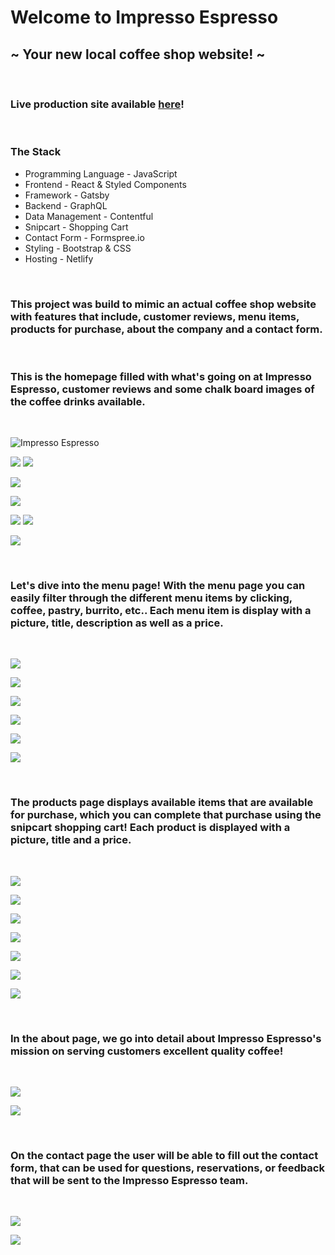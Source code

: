 # Welcome to Impresso Espresso

## ~ Your new local coffee shop website! ~

<br />

### Live production site available [here](https://impresso-expresso.netlify.app/)!

<br />

### The Stack

- Programming Language - JavaScript
- Frontend - React & Styled Components
- Framework - Gatsby
- Backend - GraphQL
- Data Management - Contentful
- Snipcart - Shopping Cart
- Contact Form - Formspree.io
- Styling - Bootstrap & CSS
- Hosting - Netlify

<br />

### This project was build to mimic an actual coffee shop website with features that include, customer reviews, menu items, products for purchase, about the company and a contact form.

<br />

### This is the homepage filled with what's going on at Impresso Espresso, customer reviews and some chalk board images of the coffee drinks available.

<br />

![Impresso Espresso](./assets/home.png)

![](./assets/community.png)
![](./assets/communitypt2.png)

![](./assets/video.png)

![](./assets/reviews.png)

![](./assets/beverage.png)
![](./assets/beveragept2.png)

![](./assets/footer.png)

<br />

### Let's dive into the menu page! With the menu page you can easily filter through the different menu items by clicking, coffee, pastry, burrito, etc.. Each menu item is display with a picture, title, description as well as a price.

<br />

![](./assets/menu.png)

![](./assets/menupt2.png)

![](./assets/menupt3.png)

![](./assets/menupt4.png)

![](./assets/menupt5.png)

![](./assets/menupt6.png)

<br />

### The products page displays available items that are available for purchase, which you can complete that purchase using the snipcart shopping cart! Each product is displayed with a picture, title and a price.

<br />

![](./assets/products.png)

![](./assets/productspt2.png)

![](./assets/productspt3.png)

![](./assets/productspt4.png)

![](./assets/productspt5.png)

![](./assets/productspt6.png)

![](./assets/cart.png)

<br />

### In the about page, we go into detail about Impresso Espresso's mission on serving customers excellent quality coffee!

<br />

![](./assets/about.png)

![](./assets/aboutpt2.png)

<br/>

### On the contact page the user will be able to fill out the contact form, that can be used for questions, reservations, or feedback that will be sent to the Impresso Espresso team.

<br />

![](./assets/contact.png)

![](./assets/contactpt2.png)
